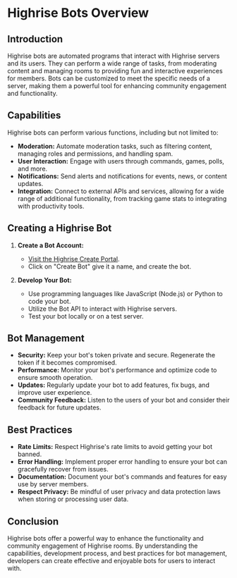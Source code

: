    # Highrise Bots Overview

## Introduction

Highrise bots are automated programs that interact with Highrise servers and its users. They can perform a wide range of tasks, from moderating content and managing rooms to providing fun and interactive experiences for members. Bots can be customized to meet the specific needs of a server, making them a powerful tool for enhancing community engagement and functionality.

## Capabilities

Highrise bots can perform various functions, including but not limited to:

- **Moderation:** Automate moderation tasks, such as filtering content, managing roles and permissions, and handling spam.
- **User Interaction:** Engage with users through commands, games, polls, and more.
- **Notifications:** Send alerts and notifications for events, news, or content updates.
- **Integration:** Connect to external APIs and services, allowing for a wide range of additional functionality, from tracking game stats to integrating with productivity tools.

## Creating a Highrise Bot

1. **Create a Bot Account:**
   - [Visit the Highrise Create Portal](https://create.highrise.game/dashboard/credentials/api-keys).
   - Click on "Create Bot" give it a name, and create the bot.

2. **Develop Your Bot:**
   - Use programming languages like JavaScript (Node.js) or Python to code your bot.
   - Utilize the Bot API to interact with Highrise servers.
   - Test your bot locally or on a test server.


## Bot Management

- **Security:** Keep your bot's token private and secure. Regenerate the token if it becomes compromised.
- **Performance:** Monitor your bot's performance and optimize code to ensure smooth operation.
- **Updates:** Regularly update your bot to add features, fix bugs, and improve user experience.
- **Community Feedback:** Listen to the users of your bot and consider their feedback for future updates.

## Best Practices

- **Rate Limits:** Respect Highrise's rate limits to avoid getting your bot banned.
- **Error Handling:** Implement proper error handling to ensure your bot can gracefully recover from issues.
- **Documentation:** Document your bot's commands and features for easy use by server members.
- **Respect Privacy:** Be mindful of user privacy and data protection laws when storing or processing user data.

## Conclusion

Highrise bots offer a powerful way to enhance the functionality and community engagement of Highrise rooms. By understanding the capabilities, development process, and best practices for bot management, developers can create effective and enjoyable bots for users to interact with.

